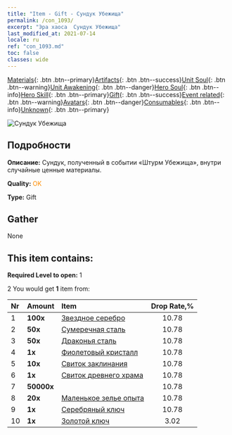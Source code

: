 ```yaml
---
title: "Item - Gift - Сундук Убежища"
permalink: /con_1093/
excerpt: "Эра хаоса  Сундук Убежища"
last_modified_at: 2021-07-14
locale: ru
ref: "con_1093.md"
toc: false
classes: wide
---
```

 [Materials](/ItemsRU/){: .btn .btn--primary}[Artifacts](/ItemsRU/Artifacts/){: .btn .btn--success}[Unit Soul](/ItemsRU/UnitSoul/){: .btn .btn--warning}[Unit Awakening](/ItemsRU/UnitAwakening/){: .btn .btn--danger}[Hero Soul](/ItemsRU/HeroSoul/){: .btn .btn--info}[Hero Skill](/ItemsRU/HeroSkill/){: .btn .btn--primary}[Gift](/ItemsRU/Gift/){: .btn .btn--success}[Event related](/ItemsRU/Events/){: .btn .btn--warning}[Avatars](/ItemsRU/Avatars/){: .btn .btn--danger}[Consumables](/ItemsRU/Consumables/){: .btn .btn--info}[Unknown](/ItemsRU/Unknown/){: .btn .btn--primary}

 ![Сундук Убежища](/images/t/i_690021.png)

## Подробности
 **Описание:** Сундук, полученный в событии «Штурм Убежища», внутри случайные ценные материалы.

 **Quality:** <span style="color: #FF8C00">OK</span>

 **Type:** Gift

## Gather

  None

## This item contains:

 **Required Level to open:** 1

 2 You would get **1** item  from:

  | Nr | Amount |     Item    | Drop Rate,% |
  |:---|:-------|:------------|:---------:|
  | 1 |  **100x** | [Звездное серебро](/ItemsRU/con_882/) | 10.78 | 
  | 2 |  **50x** | [Сумеречная сталь](/ItemsRU/con_881/) | 10.78 | 
  | 3 |  **50x** | [Драконья сталь](/ItemsRU/con_880/) | 10.78 | 
  | 4 |  **1x** | [Фиолетовый кристалл](/ItemsRU/con_720/) | 10.78 | 
  | 5 |  **10x** | [Свиток заклинания](/ItemsRU/con_694/) | 10.78 | 
  | 6 |  **1x** | [Свиток древнего храма](/ItemsRU/con_697/) | 10.78 | 
  | 7 |  **50000x** | <i class="fas fa-coins"/> | 10.78 | 
  | 8 |  **20x** | [Маленькое зелье опыта](/ItemsRU/con_701/) | 10.78 | 
  | 9 |  **1x** | [Серебряный ключ](/ItemsRU/con_693/) | 10.78 | 
  | 10 |  **1x** | [Золотой ключ](/ItemsRU/con_783/) | 3.02 | 
